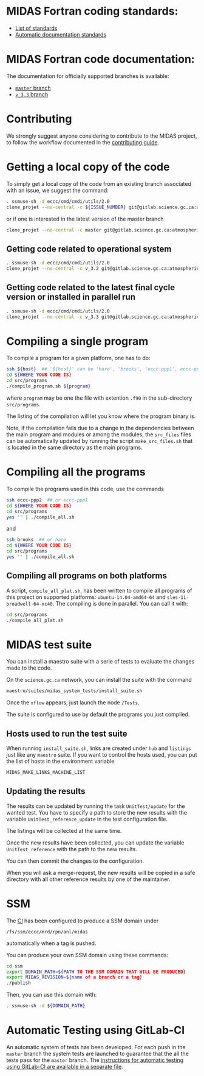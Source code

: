 # MIDAS Fortran coding standards:

* [List of standards](https://wiki.cmc.ec.gc.ca/wiki/MIDAS/Coding_Standards)
* [Automatic documentation standards](https://wiki.cmc.ec.gc.ca/wiki/MIDAS/Documentation_Standards)

# MIDAS Fortran code documentation:

The documentation for officially supported branches is available:
* [`master` branch](http://goc-dx.science.gc.ca/~sanl888/midas-sphinx-doc/latest-master)
* [`v_3.3` branch](http://goc-dx.science.gc.ca/~sanl888/midas-sphinx-doc/latest-v_3.3)

# Contributing

We strongly suggest anyone considering to contribute to the MIDAS
 project, to follow the workflow documented in the [contributing
 guide](CONTRIBUTING.md).

# Getting a local copy of the code

To simply get a local copy of the code from an existing branch
associated with an issue, we suggest the command:
```bash
. ssmuse-sh -d eccc/cmd/cmdi/utils/2.0
clone_projet --no-central -c ${ISSUE_NUMBER} git@gitlab.science.gc.ca:atmospheric-data-assimilation/midas.git midas-${ISSUE_NUMBER}
```
or if one is interested in the latest version of the master branch
```bash
clone_projet --no-central -c master git@gitlab.science.gc.ca:atmospheric-data-assimilation/midas.git midas-master
```

## Getting code related to operational system
```bash
. ssmuse-sh -d eccc/cmd/cmdi/utils/2.0
clone_projet --no-central -c v_3.2 git@gitlab.science.gc.ca:atmospheric-data-assimilation/midas.git midas-3.2
```

## Getting code related to the latest final cycle version or installed in parallel run
```bash
. ssmuse-sh -d eccc/cmd/cmdi/utils/2.0
clone_projet --no-central -c v_3.3 git@gitlab.science.gc.ca:atmospheric-data-assimilation/midas.git midas-3.3
```

# Compiling a single program

To compile a program for a given platform, one has to do:
```bash
ssh ${host}  ## '${host}' can be 'hare', 'brooks', 'eccc-ppp1', eccc-ppp2, 'gpsc*'
cd ${WHERE YOUR CODE IS}
cd src/programs
./compile_program.sh ${program}
```
where `program` may be one the file with extention `.f90` in the
sub-directory `src/programs`.

The listing of the compilation will let you know where the program
binary is.

Note, if the compilation fails due to a change in the dependencies between
the main program and modules or among the modules, the `src_files` files
can be automatically updated by running the script `make_src_files.sh` that is 
located in the same directory as the main programs.

# Compiling all the programs

To compile the programs used in this code, use the commands
```bash
ssh eccc-ppp2  ## or eccc-ppp1
cd ${WHERE YOUR CODE IS}
cd src/programs
yes '' | ./compile_all.sh
```
and
```bash
ssh brooks  ## or hare
cd ${WHERE YOUR CODE IS}
cd src/programs
yes '' | ./compile_all.sh
```

## Compiling all programs on both platforms

A script, `compile_all_plat.sh`, has been written to compile all
programs of this project on supported platforms:
`ubuntu-14.04-amd64-64` and `sles-11-broadwell-64-xc40`.  The
compiling is done in parallel.  You can call it with:
```bash
cd src/programs
./compile_all_plat.sh
```

# MIDAS test suite

You can install a maestro suite with a serie of tests to evaluate the
changes made to the code.

On the `science.gc.ca` network, you can install the suite with the command
```bash
maestro/suites/midas_system_tests/install_suite.sh
```

Once the `xflow` appears, just launch the node `/Tests`.

The suite is configured to use by default the programs you just
compiled.

## Hosts used to run the test suite

When running `install_suite.sh`, links are created under `hub` and
`listings` just like any `maestro` suite.  If you want to control the
hosts used, you can put the list of hosts in the environment variable
```bash
MIDAS_MAKE_LINKS_MACHINE_LIST
```

## Updating the results

The results can be updated by running the task `UnitTest/update` for
the wanted test.  You have to specify a path to store the new results
with the variable `UnitTest_reference_update` in the test
configuration file.

The listings will be collected at the same time.

Once the new results have been collected, you can update the variable
`UnitTest_reference` with the path to the new results.

You can then commit the changes to the configuration.

When you will ask a merge-request, the new results will be copied in a
safe directory with all other reference results by one of the
maintainer.

# SSM

The [CI](CI.md) has been configured to produce a SSM domain under
```
/fs/ssm/eccc/mrd/rpn/anl/midas
```
automatically when a tag is pushed.

You can produce your own SSM domain using these commands:
```bash
cd ssm
export DOMAIN_PATH=${PATH TO THE SSM DOMAIN THAT WILL BE PRODUCED}
export MIDAS_REVISION=${name of a branch or a tag}
./publish
```
Then, you can use this domain with:
```bash
. ssmuse-sh -d ${DOMAIN_PATH}
```

# Automatic Testing using GitLab-CI

An automatic system of tests has been developed.  For each push in the
`master` branch the system tests are launched to guarantee that the
all the tests pass for the `master` branch.  The [instructions for
automatic testing using GitLab-CI are available in a separate
file](CI.md).
